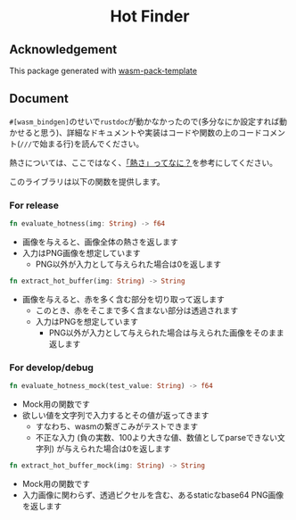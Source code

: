 <div align="center">
<h1><strong>Hot Finder</strong></h1>
</div>

## Acknowledgement

This package generated with [wasm-pack-template](https://github.com/rustwasm/wasm-pack-template)

## Document

`#[wasm_bindgen]`のせいで`rustdoc`が動かなかったので(多分なにか設定すれば動かせると思う)、詳細なドキュメントや実装はコードや関数の上のコードコメント(`///`で始まる行)を読んでください。

熱さについては、ここではなく、[「熱さ」ってなに？](https://github.com/p2hacks2023/pre-06/issues/7)を参考にしてください。

このライブラリは以下の関数を提供します。

### For release

```rust
fn evaluate_hotness(img: String) -> f64
```

- 画像を与えると、画像全体の熱さを返します
- 入力はPNG画像を想定しています
  - PNG以外が入力として与えられた場合は0を返します

```rust
fn extract_hot_buffer(img: String) -> String
```

- 画像を与えると、赤を多く含む部分を切り取って返します
  - このとき、赤をそこまで多く含まない部分は透過されます
  - 入力はPNGを想定しています
    - PNG以外が入力として与えられた場合は与えられた画像をそのまま返します

### For develop/debug

```rust
fn evaluate_hotness_mock(test_value: String) -> f64
```

- Mock用の関数です
- 欲しい値を文字列で入力するとその値が返ってきます
  - すなわち、wasmの繋ぎこみがテストできます
  - 不正な入力 (負の実数、100より大きな値、数値としてparseできない文字列) が与えられた場合は0を返します

```rust
fn extract_hot_buffer_mock(img: String) -> String
```

- Mock用の関数です
- 入力画像に関わらず、透過ピクセルを含む、あるstaticなbase64 PNG画像を返します
